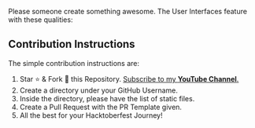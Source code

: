Please someone create something awesome.
The User Interfaces feature with these qualities:

## Contribution Instructions

The simple contribution instructions are:

1. Star :star: & Fork :fork_and_knife: this Repository. [Subscribe to my **YouTube Channel**.](https://rb.gy/fupw21)
2. Create a directory under your GitHub Username.
3. Inside the directory, please have the list of static files.
4. Create a Pull Request with the PR Template given.
5. All the best for your Hacktoberfest Journey!
